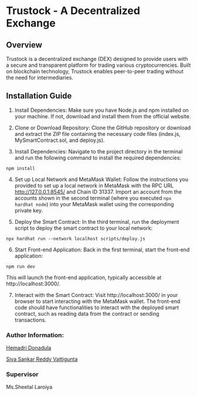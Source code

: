 # Trustock - A Decentralized Exchange

## Overview
Trustock is a decentralized exchange (DEX) designed to provide users with a secure and transparent platform for trading various cryptocurrencies. Built on blockchain technology, Trustock enables peer-to-peer trading without the need for intermediaries.

## Installation Guide

1. Install Dependencies:
Make sure you have Node.js and npm installed on your machine. If not, download and install them from the official website.

2. Clone or Download Repository:
Clone the GitHub repository or download and extract the ZIP file containing the necessary code files (index.js, MySmartContract.sol, and deploy.js).

3. Install Dependencies:
Navigate to the project directory in the terminal and run the following command to install the required dependencies:

```
npm install
```

4. Set up Local Network and MetaMask Wallet:
Follow the instructions you provided to set up a local network in MetaMask with the RPC URL http://127.0.0.1:8545/ and Chain ID 31337. Import an account from the accounts shown in the second terminal (where you executed `npx hardhat node`) into your MetaMask wallet using the corresponding private key.

5. Deploy the Smart Contract:
In the third terminal, run the deployment script to deploy the smart contract to your local network:

```
npx hardhat run --network localhost scripts/deploy.js
```

6. Start Front-end Application:
Back in the first terminal, start the front-end application:

```
npm run dev
```

This will launch the front-end application, typically accessible at http://localhost:3000/.

7. Interact with the Smart Contract:
Visit http://localhost:3000/ in your browser to start interacting with the MetaMask wallet. The front-end code should have functionalities to interact with the deployed smart contract, such as reading data from the contract or sending transactions.

### Author Information:

[Hemadri Donadula](https://github.com/hemadridonadula07)

[Siva Sankar Reddy Vattigunta](https://github.com/sivasankarreddyvattigunta)

### Supervisor

Ms.Sheetal Laroiya
